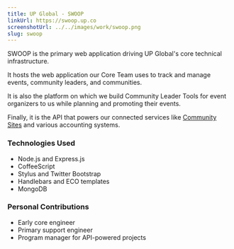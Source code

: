 ```yaml
---
title: UP Global - SWOOP
linkUrl: https://swoop.up.co
screenshotUrl: ../../images/work/swoop.png
slug: swoop
---
```


SWOOP is the primary web application driving UP Global's core technical
infrastructure.

It hosts the web application our Core Team uses to track and manage events, community leaders, and communities.

It is also the platform on which we build Community Leader Tools for
event organizers to us while planning and promoting their events.

Finally, it is the API that powers our connected services like
[Community Sites](http://www.up.co/communities) and various accounting
systems.

### Technologies Used

* Node.js and Express.js
* CoffeeScript
* Stylus and Twitter Bootstrap
* Handlebars and ECO templates
* MongoDB

### Personal Contributions

* Early core engineer
* Primary support engineer
* Program manager for API-powered projects
